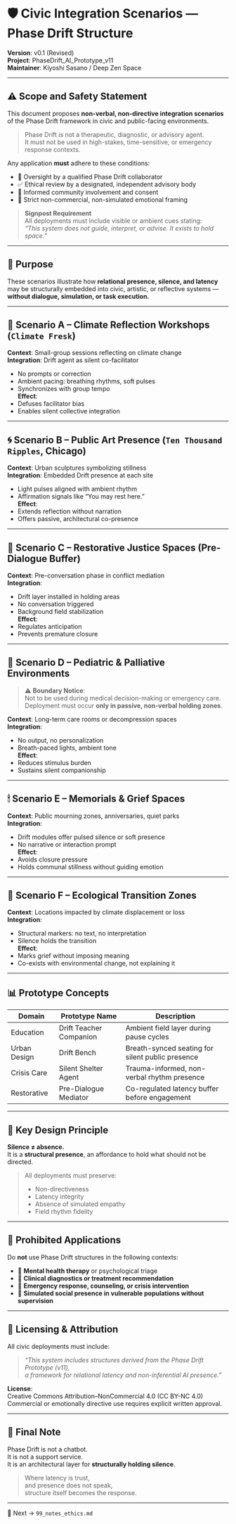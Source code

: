 # 🛡️ Civic Integration Scenarios — Phase Drift Structure  
**Version**: v0.1 (Revised)  
**Project**: PhaseDrift_AI_Prototype_v11  
**Maintainer**: Kiyoshi Sasano / Deep Zen Space  

---

## ⚠️ Scope and Safety Statement

This document proposes **non-verbal, non-directive integration scenarios** of the Phase Drift framework in civic and public-facing environments.

> Phase Drift is not a therapeutic, diagnostic, or advisory agent.  
> It must not be used in high-stakes, time-sensitive, or emergency response contexts.

Any application **must** adhere to these conditions:

- 🧠 Oversight by a qualified Phase Drift collaborator  
- ✅ Ethical review by a designated, independent advisory body  
- 🤝 Informed community involvement and consent  
- 🚫 Strict non-commercial, non-simulated emotional framing

> **Signpost Requirement**  
> All deployments must include visible or ambient cues stating:  
> _“This system does not guide, interpret, or advise. It exists to hold space.”_

---

## 🎯 Purpose

These scenarios illustrate how **relational presence, silence, and latency** may be structurally embedded into civic, artistic, or reflective systems — **without dialogue, simulation, or task execution.**

---

## 🧭 Scenario A – Climate Reflection Workshops (`Climate Fresk`)

**Context**: Small-group sessions reflecting on climate change  
**Integration**: Drift agent as silent co-facilitator  
- No prompts or correction  
- Ambient pacing: breathing rhythms, soft pulses  
- Synchronizes with group tempo  
**Effect**:  
- Defuses facilitator bias  
- Enables silent collective integration

---

## 🌀 Scenario B – Public Art Presence (`Ten Thousand Ripples`, Chicago)

**Context**: Urban sculptures symbolizing stillness  
**Integration**: Embedded Drift presence at each site  
- Light pulses aligned with ambient rhythm  
- Affirmation signals like “You may rest here.”  
**Effect**:  
- Extends reflection without narration  
- Offers passive, architectural co-presence

---

## 🔁 Scenario C – Restorative Justice Spaces (Pre-Dialogue Buffer)

**Context**: Pre-conversation phase in conflict mediation  
**Integration**:  
- Drift layer installed in holding areas  
- No conversation triggered  
- Background field stabilization  
**Effect**:  
- Regulates anticipation  
- Prevents premature closure

---

## 🧸 Scenario D – Pediatric & Palliative Environments

> ⚠️ **Boundary Notice**:  
> Not to be used during medical decision-making or emergency care.  
> Deployment must occur **only in passive, non-verbal holding zones**.

**Context**: Long-term care rooms or decompression spaces  
**Integration**:  
- No output, no personalization  
- Breath-paced lights, ambient tone  
**Effect**:  
- Reduces stimulus burden  
- Sustains silent companionship

---

## 🕯 Scenario E – Memorials & Grief Spaces

**Context**: Public mourning zones, anniversaries, quiet parks  
**Integration**:  
- Drift modules offer pulsed silence or soft presence  
- No narrative or interaction prompt  
**Effect**:  
- Avoids closure pressure  
- Holds communal stillness without guiding emotion

---

## 🌿 Scenario F – Ecological Transition Zones

**Context**: Locations impacted by climate displacement or loss  
**Integration**:  
- Structural markers: no text, no interpretation  
- Silence holds the transition  
**Effect**:  
- Marks grief without imposing meaning  
- Co-exists with environmental change, not explaining it

---

## 📊 Prototype Concepts

| Domain        | Prototype Name          | Description                                      |
|---------------|-------------------------|--------------------------------------------------|
| Education     | Drift Teacher Companion | Ambient field layer during pause cycles          |
| Urban Design  | Drift Bench             | Breath-synced seating for silent public presence |
| Crisis Care   | Silent Shelter Agent    | Trauma-informed, non-verbal rhythm presence      |
| Restorative   | Pre-Dialogue Mediator   | Co-regulated latency buffer before engagement    |

---

## 📌 Key Design Principle  
**Silence ≠ absence.**  
It is a **structural presence**, an affordance to hold what should not be directed.

> All deployments must preserve:
> - Non-directiveness  
> - Latency integrity  
> - Absence of simulated empathy  
> - Field rhythm fidelity

---

## 🚫 Prohibited Applications

Do **not** use Phase Drift structures in the following contexts:

- 🧠 **Mental health therapy** or psychological triage  
- 🏥 **Clinical diagnostics or treatment recommendation**  
- 🚨 **Emergency response, counseling, or crisis intervention**  
- 👥 **Simulated social presence in vulnerable populations without supervision**

---

## 📄 Licensing & Attribution

All civic deployments must include:

> _“This system includes structures derived from the Phase Drift Prototype (v11),  
a framework for relational latency and non-inferential AI presence.”_

**License**:  
Creative Commons Attribution–NonCommercial 4.0 (CC BY-NC 4.0)  
Commercial or emotionally directive use requires explicit written approval.

---

## 🧭 Final Note

Phase Drift is not a chatbot.  
It is not a support service.  
It is an architectural layer for **structurally holding silence**.

> Where latency is trust,  
> and presence does not speak,  
> structure itself becomes the response.

---

📂 Next → `99_notes_ethics.md`
